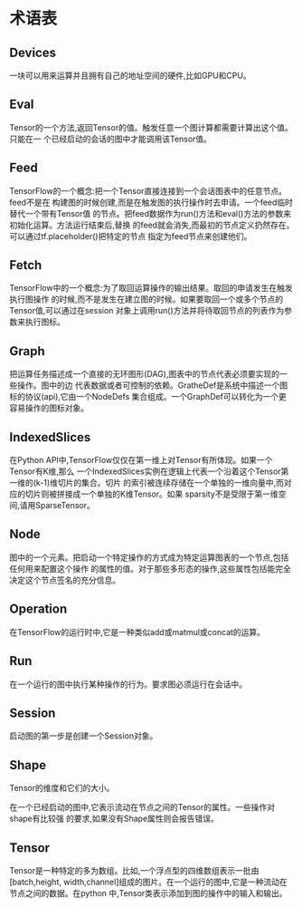 # 术语表


## Devices

一块可以用来运算并且拥有自己的地址空间的硬件,比如GPU和CPU。


## Eval

Tensor的一个方法,返回Tensor的值。触发任意一个图计算都需要计算出这个值。只能在一
个已经启动的会话的图中才能调用该Tensor值。


## Feed

TensorFlow的一个概念:把一个Tensor直接连接到一个会话图表中的任意节点。feed不是在
构建图的时候创建,而是在触发图的执行操作时去申请。一个feed临时替代一个带有Tensor值
的节点。把feed数据作为run()方法和eval()方法的参数来初始化运算。方法运行结束后,替换
的feed就会消失,而最初的节点定义扔然存在。可以通过tf.placeholder()把特定的节点
指定为feed节点来创建他们。


## Fetch

TensorFlow中的一个概念:为了取回运算操作的输出结果。取回的申请发生在触发执行图操作
的时候,而不是发生在建立图的时候。如果要取回一个或多个节点的Tensor值,可以通过在session
对象上调用run()方法并将待取回节点的列表作为参数来执行图标。


## Graph

把运算任务描述成一个直接的无环图形(DAG),图表中的节点代表必须要实现的一些操作。图中的边
代表数据或者可控制的依赖。GratheDef是系统中描述一个图标的协议(api),它由一个NodeDefs
集合组成。一个GraphDef可以转化为一个更容易操作的图标对象。


## IndexedSlices

在Python API中,TensorFlow仅仅在第一维上对Tensor有所体现。如果一个Tensor有K维,那么
一个IndexedSlices实例在逻辑上代表一个沿着这个Tensor第一维的(k-1)维切片的集合。切片
的索引被连续存储在一个单独的一维向量中,而对应的切片则被拼接成一个单独的K维Tensor。如果
sparsity不是受限于第一维空间,请用SparseTensor。


## Node

图中的一个元素。把启动一个特定操作的方式成为特定运算图表的一个节点,包括任何用来配置这个操作
的属性的值。对于那些多形态的操作,这些属性包括能完全决定这个节点签名的充分信息。


## Operation

在TensorFlow的运行时中,它是一种类似add或matmul或concat的运算。


## Run

在一个运行的图中执行某种操作的行为。要求图必须运行在会话中。


## Session

启动图的第一步是创建一个Session对象。


## Shape

Tensor的维度和它们的大小。

在一个已经启动的图中,它表示流动在节点之间的Tensor的属性。一些操作对shape有比较强
的要求,如果没有Shape属性则会报告错误。


## Tensor

Tensor是一种特定的多为数组。比如,一个浮点型的四维数组表示一批由[batch,height,
width,channel]组成的图片。在一个运行的图中,它是一种流动在节点之间的数据。在python
中,Tensor类表示添加到图的操作中的输入和输出。